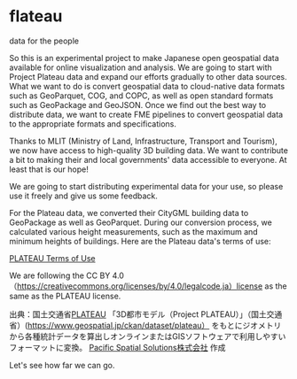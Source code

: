 # flateau
data for the people

So this is an experimental project to make Japanese open geospatial data available for online visualization and analysis. We are going to start with Project Plateau data and expand our efforts gradually to other data sources. What we want to do is convert geospatial data to cloud-native data formats such as GeoParquet, COG, and COPC, as well as open standard formats such as GeoPackage and GeoJSON. Once we find out the best way to distribute data, we want to create FME pipelines to convert geospatial data to the appropriate formats and specifications.

Thanks to MLIT (Ministry of Land, Infrastructure, Transport and Tourism), we now have access to high-quality 3D building data. We want to contribute a bit to making their and local governments' data accessible to everyone. At least that is our hope!

We are going to start distributing experimental data for your use, so please use it freely and give us some feedback.

For the Plateau data, we converted their CityGML building data to GeoPackage as well as GeoParquet. During our conversion process, we calculated various height measurements, such as the maximum and minimum heights of buildings. Here are the Plateau data's terms of use:

[PLATEAU Terms of Use](https://www.mlit.go.jp/plateau/site-policy/)

We are following the CC BY 4.0（https://creativecommons.org/licenses/by/4.0/legalcode.ja）license as the same as the PLATEAU license.

出典：国土交通省[PLATEAU](https://www.mlit.go.jp/plateau/)
「3D都市モデル（Project PLATEAU）」（国土交通省）(https://www.geospatial.jp/ckan/dataset/plateau） をもとにジオメトリから各種統計データを算出しオンラインまたはGISソフトウェアで利用しやすいフォーマットに変換。 [Pacific Spatial Solutions株式会社](https://pacificspatial.com) 作成

Let's see how far we can go.

